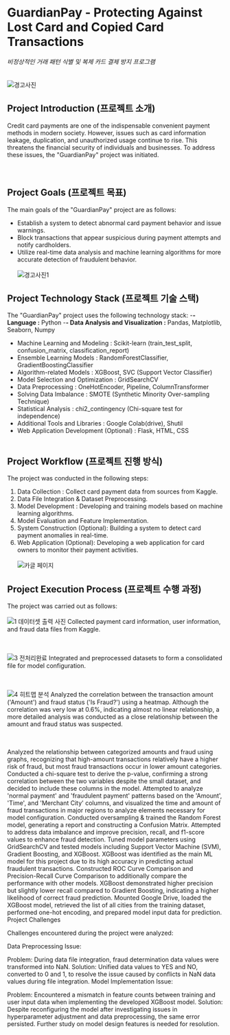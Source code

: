 

# GuardianPay - Protecting Against Lost Card and Copied Card Transactions

_비정상적인 거래 패턴 식별 및 복제 카드 결제 방지 프로그램_ <br> <br> <br>
![경고사진](https://github.com/pixelwizard2/Project.AI--GuardianPay---Protecting-Against-Lost-Card-and-Copied-Card-Transactions/assets/138272416/b63a944b-a865-45a2-bd76-2095e544f6d4) 
## Project Introduction (프로젝트 소개)

Credit card payments are one of the indispensable convenient payment methods in modern society. However, issues such as card information leakage, duplication, and unauthorized usage continue to rise. This threatens the financial security of individuals and businesses. To address these issues, the "GuardianPay" project was initiated. <br> <br> <br>


## Project Goals (프로젝트 목표)

The main goals of the "GuardianPay" project are as follows:
- Establish a system to detect abnormal card payment behavior and issue warnings.
- Block transactions that appear suspicious during payment attempts and notify cardholders.
- Utilize real-time data analysis and machine learning algorithms for more accurate detection of fraudulent behavior. <br> <br>
![경고사진1](https://github.com/pixelwizard2/Project.AI--GuardianPay---Protecting-Against-Lost-Card-and-Copied-Card-Transactions/assets/138272416/db256c05-cf23-4298-9f86-b039bcf1b905)

## Project Technology Stack (프로젝트 기술 스택)

The "GuardianPay" project uses the following technology stack:
-**- Language :** Python
-**- Data Analysis and Visualization :** Pandas, Matplotlib, Seaborn, Numpy
- Machine Learning and Modeling : Scikit-learn (train_test_split, confusion_matrix, classification_report)
- Ensemble Learning Models : RandomForestClassifier, GradientBoostingClassifier
- Algorithm-related Models : XGBoost, SVC (Support Vector Classifier)
- Model Selection and Optimization : GridSearchCV
- Data Preprocessing : OneHotEncoder, Pipeline, ColumnTransformer
- Solving Data Imbalance : SMOTE (Synthetic Minority Over-sampling Technique)
- Statistical Analysis : chi2_contingency (Chi-square test for independence)
- Additional Tools and Libraries : Google Colab(drive), Shutil
- Web Application Development (Optional) : Flask, HTML, CSS <br> <br>

## Project Workflow (프로젝트 진행 방식)

The project was conducted in the following steps:
1. Data Collection : Collect card payment data from sources from Kaggle.
2. Data File Integration & Dataset Preprocessing.
3. Model Development : Developing and training models based on machine learning algorithms.
4. Model Evaluation and Feature Implementation.
5. System Construction (Optional): Building a system to detect card payment anomalies in real-time.
6. Web Application (Optional): Developing a web application for card owners to monitor their payment activities. <br> <br>
![카글 페이지](https://github.com/pixelwizard2/Project.AI--GuardianPay---Protecting-Against-Lost-Card-and-Copied-Card-Transactions/assets/138272416/09c2dcb3-85df-4903-a01b-fda931f73ae4)


## Project Execution Process (프로젝트 수행 과정)

The project was carried out as follows: <br> <br>
![1  데이터셋 출력 사진](https://github.com/pixelwizard2/Project.AI--GuardianPay---Protecting-Against-Lost-Card-and-Copied-Card-Transactions/assets/138272416/e5b5d00d-a73b-4127-b3a5-65ee23249441)
Collected payment card information, user information, and fraud data files from Kaggle. <br> <br> <br>

![3  전처리완료](https://github.com/pixelwizard2/Project.AI--GuardianPay---Protecting-Against-Lost-Card-and-Copied-Card-Transactions/assets/138272416/46130330-9e01-4df8-8975-1a1eb4dcd67d)
Integrated and preprocessed datasets to form a consolidated file for model configuration. <br> <br> <br>

![4  히트맵 분석](https://github.com/pixelwizard2/Project.AI--GuardianPay---Protecting-Against-Lost-Card-and-Copied-Card-Transactions/assets/138272416/bf831dad-32ee-40a3-abf3-38a4cad15a60)
Analyzed the correlation between the transaction amount ('Amount') and fraud status ('Is Fraud?') using a heatmap. 
Although the correlation was very low at 0.6%, indicating almost no linear relationship, a more detailed analysis was conducted as a close relationship between the amount and fraud status was suspected. <br> <br> <br>


Analyzed the relationship between categorized amounts and fraud using graphs, recognizing that high-amount transactions relatively have a higher risk of fraud, but most fraud transactions occur in lower amount categories.
Conducted a chi-square test to derive the p-value, confirming a strong correlation between the two variables despite the small dataset, and decided to include these columns in the model.
Attempted to analyze 'normal payment' and 'fraudulent payment' patterns based on the 'Amount', 'Time', and 'Merchant City' columns, and visualized the time and amount of fraud transactions in major regions to analyze elements necessary for model configuration.
Conducted oversampling & trained the Random Forest model, generating a report and constructing a Confusion Matrix. Attempted to address data imbalance and improve precision, recall, and f1-score values to enhance fraud detection.
Tuned model parameters using GridSearchCV and tested models including Support Vector Machine (SVM), Gradient Boosting, and XGBoost. XGBoost was identified as the main ML model for this project due to its high accuracy in predicting actual fraudulent transactions.
Constructed ROC Curve Comparison and Precision-Recall Curve Comparison to additionally compare the performance with other models. XGBoost demonstrated higher precision but slightly lower recall compared to Gradient Boosting, indicating a higher likelihood of correct fraud prediction.
Mounted Google Drive, loaded the XGBoost model, retrieved the list of all cities from the training dataset, performed one-hot encoding, and prepared model input data for prediction.
Project Challenges

Challenges encountered during the project were analyzed:

Data Preprocessing Issue:

Problem: During data file integration, fraud determination data values were transformed into NaN.
Solution: Unified data values to YES and NO, converted to 0 and 1, to resolve the issue caused by conflicts in NaN data values during file integration.
Model Implementation Issue:

Problem: Encountered a mismatch in feature counts between training and user input data when implementing the developed XGBoost model.
Solution: Despite reconfiguring the model after investigating issues in hyperparameter adjustment and data preprocessing, the same error persisted. Further study on model design features is needed for resolution.




